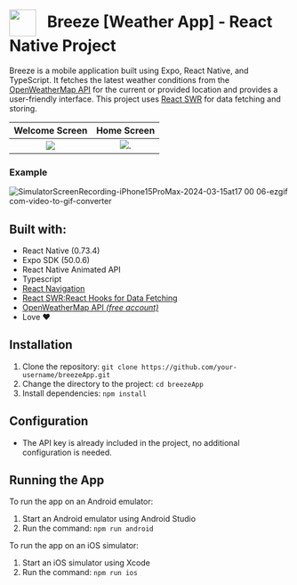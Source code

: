 # <img width="48px" align="center" src="https://skillicons.dev/icons?i=react" />&nbsp;&nbsp; Breeze [Weather App] - React Native Project

Breeze is a mobile application built using Expo, React Native, and TypeScript. It fetches the latest weather conditions from the [OpenWeatherMap API](https://openweathermap.org/api) for the current or provided location and provides a user-friendly interface. This project uses [React SWR](https://swr.vercel.app/) for data fetching and storing.

Welcome Screen                | Home Screen         
:-------------------------:|:-------------------------:
![](https://github.com/bohdan145/breezeApp/assets/26411546/1e28054c-86fb-4c3a-ba23-33c44e41e0e4)  |  ![](https://github.com/bohdan145/breezeApp/assets/26411546/af0b53b7-b634-46f4-9795-85f01f1be23e).

### Example 
![SimulatorScreenRecording-iPhone15ProMax-2024-03-15at17 00 06-ezgif com-video-to-gif-converter](https://github.com/bohdan145/breezeApp/assets/26411546/a691d5ae-16f7-4262-a65e-38493bccd19e)

## Built with:

- React Native (0.73.4)
- Expo SDK (50.0.6)
- React Native Animated API
- Typescript
- [React Navigation](https://reactnavigation.org/)
- [React SWR:React Hooks for Data Fetching](https://swr.vercel.app/)
- [OpenWeatherMap API _(free account)_](https://openweathermap.org/api)
- Love ❤️

## Installation

1. Clone the repository: `git clone https://github.com/your-username/breezeApp.git`
2. Change the directory to the project: `cd breezeApp`
3. Install dependencies: `npm install`

## Configuration

- The API key is already included in the project, no additional configuration is needed.

## Running the App

To run the app on an Android emulator:

1. Start an Android emulator using Android Studio
2. Run the command: `npm run android`

To run the app on an iOS simulator:

1. Start an iOS simulator using Xcode
2. Run the command: `npm run ios`
